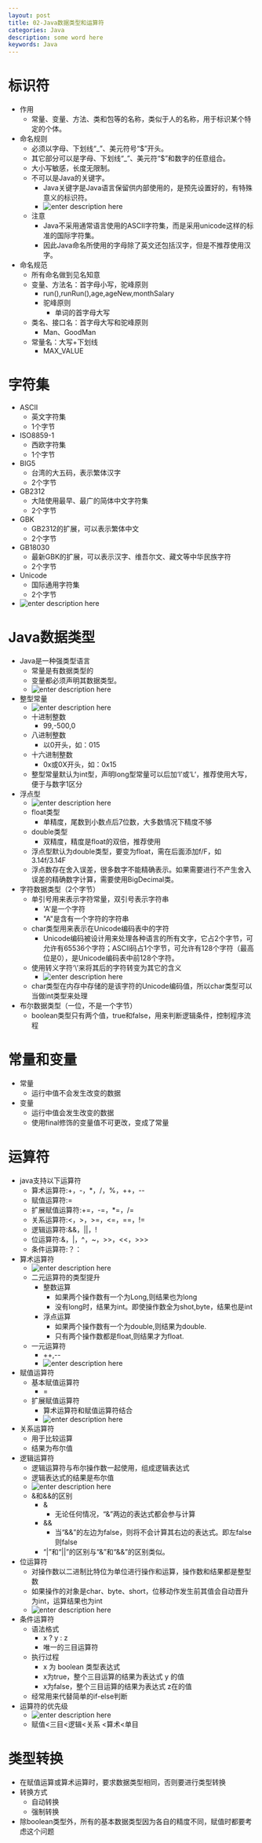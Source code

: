 ```yaml
---
layout: post
title: 02-Java数据类型和运算符
categories: Java
description: some word here
keywords: Java
---
```



# 标识符
- 作用
	- 常量、变量、方法、类和包等的名称，类似于人的名称，用于标识某个特定的个体。
- 命名规则
	- 必须以字母、下划线“_”、美元符号“$”开头。
	- 其它部分可以是字母、下划线“_”、美元符“$”和数字的任意组合。
	- 大小写敏感，长度无限制。
	- 不可以是Java的关键字。
		- Java关键字是Java语言保留供内部使用的，是预先设置好的，有特殊意义的标识符。
		- ![enter description here](/images/posts/java/02datatype-operator/keyword.png)  
	- 注意
		- Java不采用通常语言使用的ASCII字符集，而是采用unicode这样的标准的国际字符集。
		- 因此Java命名所使用的字母除了英文还包括汉字，但是不推荐使用汉字。
- 命名规范
	- 所有命名做到见名知意
	- 变量、方法名：首字母小写，驼峰原则
		- run(),runRun(),age,ageNew,monthSalary
		- 驼峰原则
			- 单词的首字母大写
	- 类名、接口名：首字母大写和驼峰原则 
		- Man、GoodMan
	- 常量名：大写+下划线
		- MAX_VALUE

# 字符集
- ASCII
	- 英文字符集 
	- 1个字节
- ISO8859-1
	- 西欧字符集 
	- 1个字节
- BIG5
	- 台湾的大五码，表示繁体汉字 
	- 2个字节
- GB2312
	- 大陆使用最早、最广的简体中文字符集 
	- 2个字节
- GBK
	- GB2312的扩展，可以表示繁体中文 
	- 2个字节
- GB18030
	- 最新GBK的扩展，可以表示汉字、维吾尔文、藏文等中华民族字符 
	- 2个字节
- Unicode
	- 国际通用字符集 
	- 2个字节
- ![enter description here](/images/posts/java/02datatype-operator/char-set.jpg)

# Java数据类型
- Java是一种强类型语言
	- 常量是有数据类型的
	- 变量都必须声明其数据类型。
	- ![enter description here](/images/posts/java/02datatype-operator/datatype.png)
- 整型常量
	- ![enter description here](/images/posts/java/02datatype-operator/integer.png)
	- 十进制整数
		- 99,-500,0
	- 八进制整数
		- 以0开头，如：015
	- 十六进制整数
		- 0x或0X开头，如：0x15
	- 整型常量默认为int型，声明long型常量可以后加‘l’或‘L‘，推荐使用大写，便于与数字1区分
- 浮点型
	- ![enter description here](/images/posts/java/02datatype-operator/float.png)
	- float类型
		- 单精度，尾数到小数点后7位数，大多数情况下精度不够
	- double类型
		- 双精度，精度是float的双倍，推荐使用
	- 浮点型默认为double类型，要变为float，需在后面添加f/F，如3.14f/3.14F
	- 浮点数存在舍入误差，很多数字不能精确表示。如果需要进行不产生舍入误差的精确数字计算，需要使用BigDecimal类。
- 字符数据类型（2个字节）
	- 单引号用来表示字符常量，双引号表示字符串
		- 'A'是一个字符
		- "A"是含有一个字符的字符串
	- char类型用来表示在Unicode编码表中的字符
		- Unicode编码被设计用来处理各种语言的所有文字，它占2个字节，可允许有65536个字符；ASCII码占1个字节，可允许有128个字符（最高位是0），是Unicode编码表中前128个字符。
	- 使用转义字符‘\’来将其后的字符转变为其它的含义
		- ![enter description here](/images/posts/java/02datatype-operator/char.png)
	- char类型在内存中存储的是该字符的Unicode编码值，所以char类型可以当做int类型来处理
- 布尔数据类型（一位，不是一个字节）
	- boolean类型只有两个值，true和false，用来判断逻辑条件，控制程序流程

# 常量和变量
- 常量
	- 运行中值不会发生改变的数据
- 变量
	-  运行中值会发生改变的数据
	-  使用final修饰的变量值不可更改，变成了常量

# 运算符
- java支持以下运算符
	- 算术运算符:+，-，*，/，%，++，--
	- 赋值运算符:=
	- 扩展赋值运算符:+=，-=，*=，/=
	- 关系运算符:<，>，>=，<=，==，!=  
	- 逻辑运算符:&&，||，!
	- 位运算符:&，|，^，~，>>，<<，>>>
	- 条件运算符:？：
- 算术运算符
	- ![enter description here](/images/posts/java/02datatype-operator/math-op.png)
	- 二元运算符的类型提升
		- 整数运算
			- 如果两个操作数有一个为Long,则结果也为long
			- 没有long时，结果为int。即使操作数全为shot,byte，结果也是int
		- 浮点运算
			- 如果两个操作数有一个为double,则结果为double.
			- 只有两个操作数都是float,则结果才为float.
	- 一元运算符
		- ++,--
		- ![enter description here](/images/posts/java/02datatype-operator/unitary.png)
- 赋值运算符
	- 基本赋值运算符
		- =
	- 扩展赋值运算符
		- 算术运算符和赋值运算符结合
		- ![enter description here](/images/posts/java/02datatype-operator/ex-op.png)
- 关系运算符
	- 用于比较运算
	- 结果为布尔值
- 逻辑运算符
	- 逻辑运算符与布尔操作数一起使用，组成逻辑表达式
	- 逻辑表达式的结果是布尔值
	- ![enter description here](/images/posts/java/02datatype-operator/logic-op.png)
	- &和&&的区别
		- &
			- 无论任何情况，“&”两边的表达式都会参与计算
		- &&
			- 当“&&”的左边为false，则将不会计算其右边的表达式。即左false则false
		- “|”和“||”的区别与“&”和“&&”的区别类似。
- 位运算符
	- 对操作数以二进制比特位为单位进行操作和运算，操作数和结果都是整型数
	- 如果操作的对象是char、byte、short，位移动作发生前其值会自动晋升为int，运算结果也为int
	- ![enter description here](/images/posts/java/02datatype-operator/an-op.png)
- 条件运算符
	- 语法格式
		- x ? y : z
		- 唯一的三目运算符
	- 执行过程
		- x 为 boolean 类型表达式
		- x为true，整个三目运算的结果为表达式 y 的值
		- x为false，整个三目运算的结果为表达式 z在的值
	- 经常用来代替简单的if-else判断
- 运算符的优先级
	- ![enter description here](/images/posts/java/02datatype-operator/op-priority.png)
	- 赋值<三目<逻辑<关系 <算术<单目

# 类型转换
- 在赋值运算或算术运算时，要求数据类型相同，否则要进行类型转换
- 转换方式
	- 自动转换
	- 强制转换
- 除boolean类型外，所有的基本数据类型因为各自的精度不同，赋值时都要考虑这个问题
	
	
	
	
	
	
